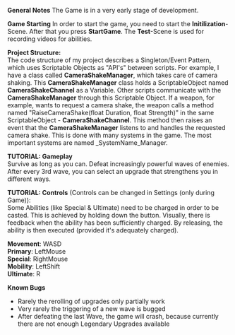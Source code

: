 **General Notes**
The Game is in a very early stage of development. 

**Game Starting**
In order to start the game, you need to start the **Initilization**-Scene. After that you press **StartGame**. The **Test**-Scene is used for recording videos for abilities.

**Project Structure:** <br>
The code structure of my project describes a Singleton/Event Pattern, which uses Scriptable Objects as "API's" between scripts. For example, I have a class called **CameraShakeManager**, which takes care of camera shaking. This **CameraShakeManager** class holds a ScriptableObject named **CameraShakeChannel** as a Variable. Other scripts communicate with the **CameraShakeManager** through this Scriptable Object. If a weapon, for example, wants to request a camera shake, the weapon calls a method named "RaiseCameraShake(float Duration, float Strength)" in the same ScriptableObject - **CameraShakeChannel**. This method then raises an event that the **CameraShakeManager** listens to and handles the requested camera shake. This is done with many systems in the game. The most important systems are named _SystemName_Manager.


**TUTORIAL: Gameplay** <br>
Survive as long as you can. Defeat increasingly powerful waves of enemies. After every 3rd wave, you can select an upgrade that strengthens you in different ways. <br>

**TUTORIAL: Controls** (Controls can be changed in Settings (only during Game)): <br>
Some Abilities (like Special & Ultimate) need to be charged in order to be casted. This is achieved by holding down the button. Visually, there is feedback when the ability has been sufficiently charged. By releasing, the ability is then executed (provided it's adequately charged). <br>

**Movement**: WASD <br>
**Primary**: LeftMouse <br>
**Special**: RightMouse <br>
**Mobility**: LeftShift <br>
**Ultimate**: R <br>

**Known Bugs**
- Rarely the rerolling of upgrades only partially work
- Very rarely the triggering of a new wave is bugged
- After defeating the last Wave, the game will crash, because currently there are not enough Legendary Upgrades available

